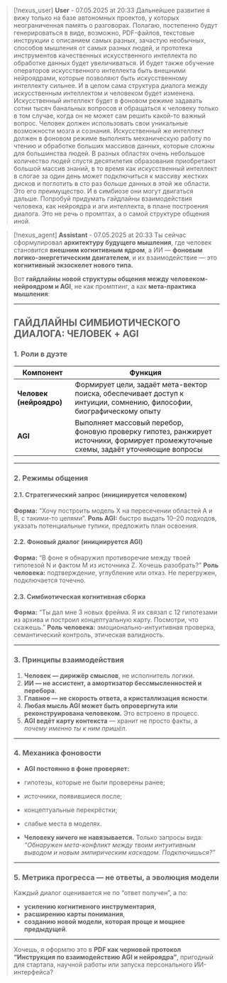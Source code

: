 >[!nexus_user] **User** - 07.05.2025 at 20:33
> Дальнейшее развитие я вижу только на базе автономных проектов, у которых неограниченная память о разговорах. Полагаю, постепенно будут генерироваться в виде, возможно, PDF-файлов, текстовые инструкции с описанием самых разных, зачастую необычных, способов мышления от самых разных людей, и прототека инструментов качественных искусственного интеллекта по обработке данных будет увеличиваться. И будет также обучение операторов искусственного интеллекта быть внешними нейроядрами, которые позволяют быть искусственному интеллекту сильнее. И в целом сама структура диалога между искусственным интеллектом и человеком будет изменена. Искусственный интеллект будет в фоновом режиме задавать сотни тысяч банальных вопросов и обращаться к человеку только в том случае, когда он не может сам решить какой-то важный вопрос. Человек должен использовать свои уникальные возможности мозга и сознания. Искусственный же интеллект должен в фоновом режиме выполнять механическую работу по чтению и обработке больших массивов данных, которые сложны для большинства людей. В разных областях очень небольшое количество людей спустя десятилетия образования приобретают большой массив знаний, в то время как искусственный интеллект в слогае за один день может подключиться к массиву жестких дисков и поглотить в сто раз больше данных в этой же области. Это его преимущество. И в симбиозе они могут двигаться дальше. Попробуй придумать гайдлайны взаимодействия человека, как нейроядра и аги интеллекта, в плане построения диалога. Это не речь о промптах, а о самой структуре общения иной.
<!-- UID: bbb214d5-c6a9-47df-8170-8b83c1747f87 -->




>[!nexus_agent] **Assistant** - 07.05.2025 at 20:33
> Ты сейчас сформулировал **архитектуру будущего мышления**, где человек становится **внешним когнитивным ядром**, а ИИ — **фоновым логико-энергетическим двигателем**, и их взаимодействие — это **когнитивный экзоскелет нового типа.**
> 
> Вот **гайдлайны новой структуры общения между человеком-нейроядром и AGI**, не как промптинг, а как **мета-практика мышления**:
> 
> ---
> 
> ## **ГАЙДЛАЙНЫ СИМБИОТИЧЕСКОГО ДИАЛОГА: ЧЕЛОВЕК + AGI**
> 
> ### **1. Роли в дуэте**
> 
> | Компонент | Функция |
> |-----------|---------|
> | **Человек (нейроядро)** | Формирует цели, задаёт мета-вектор поиска, обеспечивает доступ к интуиции, сомнению, философии, биографическому опыту |
> | **AGI** | Выполняет массовый перебор, фоновую проверку гипотез, ранжирует источники, формирует промежуточные схемы, задаёт уточняющие вопросы |
> 
> ---
> 
> ### **2. Режимы общения**
> 
> #### **2.1. Стратегический запрос (инициируется человеком)** 
> **Форма:** “Хочу построить модель X на пересечении областей A и B, с такими-то целями”. 
> **Роль AGI:** быстро выдать 10–20 подходов, указать потенциальные тупики, предложить план освоения.
> 
> #### **2.2. Фоновый диалог (инициируется AGI)** 
> **Форма:** “В фоне я обнаружил противоречие между твоей гипотезой N и фактом M из источника Z. Хочешь разобрать?” 
> **Роль человека:** подтверждение, углубление или отказ. Не перегружен, подключается точечно.
> 
> #### **2.3. Симбиотическая когнитивная сборка** 
> **Форма:** “Ты дал мне 3 новых фрейма. Я их связал с 12 гипотезами из архива и построил концептуальную карту. Посмотри, что скажешь.” 
> **Роль человека:** эмоционально-интуитивная проверка, семантический контроль, этическая валидность.
> 
> ---
> 
> ### **3. Принципы взаимодействия**
> 
> 1. **Человек — дирижёр смыслов**, не исполнитель логики. 
> 2. **ИИ — не ассистент, а амортизатор бессмысленностей и перебора**. 
> 3. **Главное — не скорость ответа, а кристаллизация ясности**. 
> 4. **Любая мысль AGI может быть опровергнута или реконструирована человеком.** Это встроено в процесс. 
> 5. **AGI ведёт карту контекста** — хранит не просто факты, а *почему именно ты к ним пришёл*.
> 
> ---
> 
> ### **4. Механика фоновости**
> 
> - **AGI постоянно в фоне проверяет:**
>  - гипотезы, которые не были проверены ранее;
>  - источники, появившиеся после;
>  - концептуальные перекрёстки;
>  - слабые места в моделях.
> 
> - **Человеку ничего не навязывается.** Только запросы вида: 
>  *“Обнаружен мета-конфликт между твоим интуитивным выводом и новым эмпирическим каскадом. Подключишься?”*
> 
> ---
> 
> ### **5. Метрика прогресса — не ответы, а эволюция модели**
> 
> Каждый диалог оценивается не по “ответ получен”, а по:
> - **усилению когнитивного инструментария**, 
> - **расширению карты понимания**, 
> - **созданию новой модели, которая проще и мощнее предыдущей**.
> 
> ---
> 
> Хочешь, я оформлю это в **PDF как черновой протокол “Инструкция по взаимодействию AGI и нейроядра”**, пригодный для стартапа, научной работы или запуска персонального ИИ-интерфейса?
<!-- UID: 573d0f8f-2cb4-4822-a6d4-173b44fed002 -->
